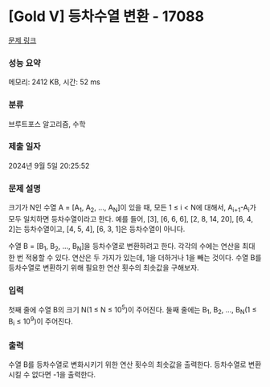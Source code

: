 # [Gold V] 등차수열 변환 - 17088 

[문제 링크](https://www.acmicpc.net/problem/17088) 

### 성능 요약

메모리: 2412 KB, 시간: 52 ms

### 분류

브루트포스 알고리즘, 수학

### 제출 일자

2024년 9월 5일 20:25:52

### 문제 설명

<p>크기가 N인 수열 A = [A<sub>1</sub>, A<sub>2</sub>, ..., A<sub>N</sub>]이 있을 때, 모든 1 ≤ i < N에 대해서, A<sub>i+1</sub>-A<sub>i</sub>가 모두 일치하면 등차수열이라고 한다. 예를 들어, [3], [6, 6, 6], [2, 8, 14, 20], [6, 4, 2]는 등차수열이고, [4, 5, 4], [6, 3, 1]은 등차수열이 아니다.</p>

<p>수열 B = [B<sub>1</sub>, B<sub>2</sub>, ..., B<sub>N</sub>]을 등차수열로 변환하려고 한다. 각각의 수에는 연산을 최대 한 번 적용할 수 있다. 연산은 두 가지가 있는데, 1을 더하거나 1을 빼는 것이다. 수열 B를 등차수열로 변환하기 위해 필요한 연산 횟수의 최솟값을 구해보자.</p>

### 입력 

 <p>첫째 줄에 수열 B의 크기 N(1 ≤ N ≤ 10<sup>5</sup>)이 주어진다. 둘째 줄에는 B<sub>1</sub>, B<sub>2</sub>, ..., B<sub>N</sub>(1 ≤ B<sub>i</sub> ≤ 10<sup>9</sup>)이 주어진다.</p>

### 출력 

 <p>수열 B를 등차수열로 변화시키기 위한 연산 횟수의 최솟값을 출력한다. 등차수열로 변환시킬 수 없다면 -1을 출력한다.</p>


